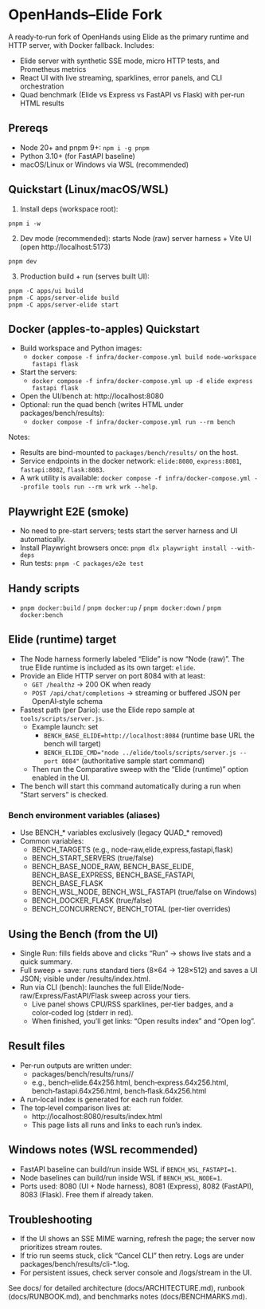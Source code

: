# OpenHands–Elide Fork

A ready‑to‑run fork of OpenHands using Elide as the primary runtime and HTTP server, with Docker fallback. Includes:
- Elide server with synthetic SSE mode, micro HTTP tests, and Prometheus metrics
- React UI with live streaming, sparklines, error panels, and CLI orchestration
- Quad benchmark (Elide vs Express vs FastAPI vs Flask) with per‑run HTML results

## Prereqs
- Node 20+ and pnpm 9+: `npm i -g pnpm`
- Python 3.10+ (for FastAPI baseline)
- macOS/Linux or Windows via WSL (recommended)

## Quickstart (Linux/macOS/WSL)
1) Install deps (workspace root):
```
pnpm i -w
```
2) Dev mode (recommended): starts Node (raw) server harness + Vite UI (open http://localhost:5173)
```
pnpm dev
```
3) Production build + run (serves built UI):
```
pnpm -C apps/ui build
pnpm -C apps/server-elide build
pnpm -C apps/server-elide start
```

## Docker (apples-to-apples) Quickstart
- Build workspace and Python images:
  - `docker compose -f infra/docker-compose.yml build node-workspace fastapi flask`
- Start the servers:
  - `docker compose -f infra/docker-compose.yml up -d elide express fastapi flask`
- Open the UI/bench at: http://localhost:8080
- Optional: run the quad bench (writes HTML under packages/bench/results):
  - `docker compose -f infra/docker-compose.yml run --rm bench`

Notes:
- Results are bind-mounted to `packages/bench/results/` on the host.
- Service endpoints in the docker network: `elide:8080`, `express:8081`, `fastapi:8082`, `flask:8083`.
- A wrk utility is available: `docker compose -f infra/docker-compose.yml --profile tools run --rm wrk wrk --help`.

## Playwright E2E (smoke)
- No need to pre-start servers; tests start the server harness and UI automatically.
- Install Playwright browsers once: `pnpm dlx playwright install --with-deps`
- Run tests: `pnpm -C packages/e2e test`

## Handy scripts
- `pnpm docker:build` / `pnpm docker:up` / `pnpm docker:down` / `pnpm docker:bench`



## Elide (runtime) target
- The Node harness formerly labeled “Elide” is now “Node (raw)”. The true Elide runtime is included as its own target: `elide`.
- Provide an Elide HTTP server on port 8084 with at least:
  - `GET /healthz` → 200 OK when ready
  - `POST /api/chat/completions` → streaming or buffered JSON per OpenAI‑style schema
- Fastest path (per Dario): use the Elide repo sample at `tools/scripts/server.js`.
  - Example launch: set
    - `BENCH_BASE_ELIDE=http://localhost:8084`  (runtime base URL the bench will target)
    - `BENCH_ELIDE_CMD="node ../elide/tools/scripts/server.js --port 8084"`  (authoritative sample start command)
  - Then run the Comparative sweep with the “Elide (runtime)” option enabled in the UI.
- The bench will start this command automatically during a run when “Start servers” is checked.


### Bench environment variables (aliases)
- Use BENCH_* variables exclusively (legacy QUAD_* removed)
- Common variables:
  - BENCH_TARGETS (e.g., node-raw,elide,express,fastapi,flask)
  - BENCH_START_SERVERS (true/false)
  - BENCH_BASE_NODE_RAW, BENCH_BASE_ELIDE, BENCH_BASE_EXPRESS, BENCH_BASE_FASTAPI, BENCH_BASE_FLASK
  - BENCH_WSL_NODE, BENCH_WSL_FASTAPI (true/false on Windows)
  - BENCH_DOCKER_FLASK (true/false)
  - BENCH_CONCURRENCY, BENCH_TOTAL (per-tier overrides)

## Using the Bench (from the UI)
- Single Run: fills fields above and clicks “Run” → shows live stats and a quick summary.
- Full sweep + save: runs standard tiers (8×64 → 128×512) and saves a UI JSON; visible under /results/index.html.
- Run via CLI (bench): launches the full Elide/Node-raw/Express/FastAPI/Flask sweep across your tiers.
  - Live panel shows CPU/RSS sparklines, per‑tier badges, and a color‑coded log (stderr in red).
  - When finished, you’ll get links: “Open results index” and “Open log”.

## Result files
- Per‑run outputs are written under:
  - packages/bench/results/runs/<timestamp>/
  - e.g., bench‑elide.64x256.html, bench‑express.64x256.html, bench‑fastapi.64x256.html, bench‑flask.64x256.html
- A run‑local index is generated for each run folder.
- The top‑level comparison lives at:
  - http://localhost:8080/results/index.html
  - This page lists all runs and links to each run’s index.

## Windows notes (WSL recommended)
- FastAPI baseline can build/run inside WSL if `BENCH_WSL_FASTAPI=1`.
- Node baselines can build/run inside WSL if `BENCH_WSL_NODE=1`.
- Ports used: 8080 (UI + Node harness), 8081 (Express), 8082 (FastAPI), 8083 (Flask). Free them if already taken.

## Troubleshooting
- If the UI shows an SSE MIME warning, refresh the page; the server now prioritizes stream routes.
- If trio run seems stuck, click “Cancel CLI” then retry. Logs are under packages/bench/results/cli-*.log.
- For persistent issues, check server console and /logs/stream in the UI.

See docs/ for detailed architecture (docs/ARCHITECTURE.md), runbook (docs/RUNBOOK.md), and benchmarks notes (docs/BENCHMARKS.md).
